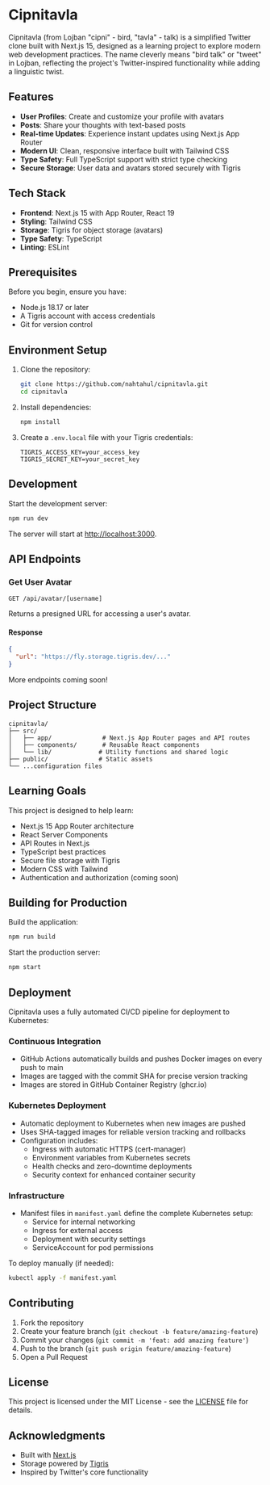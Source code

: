 # Cipnitavla

Cipnitavla (from Lojban "cipni" - bird, "tavla" - talk) is a simplified Twitter clone built with Next.js 15, designed as a learning project to explore modern web development practices. The name cleverly means "bird talk" or "tweet" in Lojban, reflecting the project's Twitter-inspired functionality while adding a linguistic twist.

## Features

- **User Profiles**: Create and customize your profile with avatars
- **Posts**: Share your thoughts with text-based posts
- **Real-time Updates**: Experience instant updates using Next.js App Router
- **Modern UI**: Clean, responsive interface built with Tailwind CSS
- **Type Safety**: Full TypeScript support with strict type checking
- **Secure Storage**: User data and avatars stored securely with Tigris

## Tech Stack

- **Frontend**: Next.js 15 with App Router, React 19
- **Styling**: Tailwind CSS
- **Storage**: Tigris for object storage (avatars)
- **Type Safety**: TypeScript
- **Linting**: ESLint

## Prerequisites

Before you begin, ensure you have:
- Node.js 18.17 or later
- A Tigris account with access credentials
- Git for version control

## Environment Setup

1. Clone the repository:
   ```bash
   git clone https://github.com/nahtahul/cipnitavla.git
   cd cipnitavla
   ```

2. Install dependencies:
   ```bash
   npm install
   ```

3. Create a `.env.local` file with your Tigris credentials:
   ```env
   TIGRIS_ACCESS_KEY=your_access_key
   TIGRIS_SECRET_KEY=your_secret_key
   ```

## Development

Start the development server:
```bash
npm run dev
```

The server will start at [http://localhost:3000](http://localhost:3000).

## API Endpoints

### Get User Avatar
```http
GET /api/avatar/[username]
```

Returns a presigned URL for accessing a user's avatar.

#### Response
```json
{
  "url": "https://fly.storage.tigris.dev/..."
}
```

More endpoints coming soon!

## Project Structure

```
cipnitavla/
├── src/
│   ├── app/              # Next.js App Router pages and API routes
│   ├── components/       # Reusable React components
│   └── lib/             # Utility functions and shared logic
├── public/              # Static assets
└── ...configuration files
```

## Learning Goals

This project is designed to help learn:
- Next.js 15 App Router architecture
- React Server Components
- API Routes in Next.js
- TypeScript best practices
- Secure file storage with Tigris
- Modern CSS with Tailwind
- Authentication and authorization (coming soon)

## Building for Production

Build the application:
```bash
npm run build
```

Start the production server:
```bash
npm start
```

## Deployment

Cipnitavla uses a fully automated CI/CD pipeline for deployment to Kubernetes:

### Continuous Integration
- GitHub Actions automatically builds and pushes Docker images on every push to main
- Images are tagged with the commit SHA for precise version tracking
- Images are stored in GitHub Container Registry (ghcr.io)

### Kubernetes Deployment
- Automatic deployment to Kubernetes when new images are pushed
- Uses SHA-tagged images for reliable version tracking and rollbacks
- Configuration includes:
  - Ingress with automatic HTTPS (cert-manager)
  - Environment variables from Kubernetes secrets
  - Health checks and zero-downtime deployments
  - Security context for enhanced container security

### Infrastructure
- Manifest files in `manifest.yaml` define the complete Kubernetes setup:
  - Service for internal networking
  - Ingress for external access
  - Deployment with security settings
  - ServiceAccount for pod permissions

To deploy manually (if needed):
```bash
kubectl apply -f manifest.yaml
```

## Contributing

1. Fork the repository
2. Create your feature branch (`git checkout -b feature/amazing-feature`)
3. Commit your changes (`git commit -m 'feat: add amazing feature'`)
4. Push to the branch (`git push origin feature/amazing-feature`)
5. Open a Pull Request

## License

This project is licensed under the MIT License - see the [LICENSE](LICENSE) file for details.

## Acknowledgments

- Built with [Next.js](https://nextjs.org)
- Storage powered by [Tigris](https://www.tigrisdata.com)
- Inspired by Twitter's core functionality
